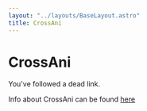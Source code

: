 ```yaml
---
layout: "../layouts/BaseLayout.astro"
title: CrossAni
---
```


# CrossAni

You've followed a dead link.

Info about CrossAni can be found [here](https://crossani.js.org)
